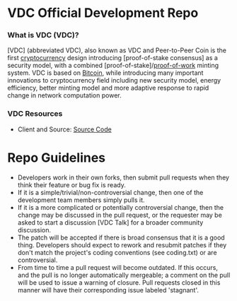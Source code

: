 
VDC Official Development Repo
==================================

### What is VDC (VDC)?
[VDC] (abbreviated VDC), also known as VDC and Peer-to-Peer Coin is the first [cryptocurrency](https://en.wikipedia.org/wiki/Cryptocurrency) design introducing [proof-of-stake consensus] as a security model, with a combined [proof-of-stake]/[proof-of-work](https://en.wikipedia.org/wiki/Proof-of-work_system) minting system. VDC is based on [Bitcoin](http://bitcoin.org/en/), while introducing many important innovations to cryptocurrency field including new security model, energy efficiency, better minting model and more adaptive response to rapid change in network computation power.

### VDC Resources
* Client and Source:
[Source Code](https://github.com/vdcoin/vdc-qt)

Repo Guidelines
================================

* Developers work in their own forks, then submit pull requests when they think their feature or bug fix is ready.
* If it is a simple/trivial/non-controversial change, then one of the development team members simply pulls it.
* If it is a more complicated or potentially controversial change, then the change may be discussed in the pull request, or the requester may be asked to start a discussion [VDC Talk] for a broader community discussion. 
* The patch will be accepted if there is broad consensus that it is a good thing. Developers should expect to rework and resubmit patches if they don't match the project's coding conventions (see coding.txt) or are controversial.
* From time to time a pull request will become outdated. If this occurs, and the pull is no longer automatically mergeable; a comment on the pull will be used to issue a warning of closure.  Pull requests closed in this manner will have their corresponding issue labeled 'stagnant'.
